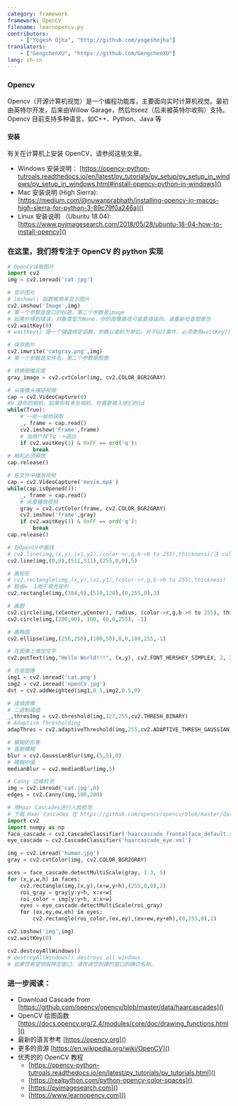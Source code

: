 ```yaml
---
category: framework
framework: OpenCV
filename: learnopencv.py
contributors:
    - ["Yogesh Ojha", "http://github.com/yogeshojha"]
translators:
    - ["GengchenXU", "https://github.com/GengchenXU"]
lang: zh-cn
---
```

### Opencv

Opencv（开源计算机视觉）是一个编程功能库，主要面向实时计算机视觉。最初由英特尔开发，后来由Willow Garage，然后Itseez（后来被英特尔收购）支持。Opencv 目前支持多种语言，如C++、Python、Java 等

#### 安装
有关在计算机上安装 OpenCV，请参阅这些文章。

* Windows 安装说明： [https://opencv-python-tutroals.readthedocs.io/en/latest/py_tutorials/py_setup/py_setup_in_windows/py_setup_in_windows.html#install-opencv-python-in-windows]()
* Mac 安装说明 (High Sierra): [https://medium.com/@nuwanprabhath/installing-opencv-in-macos-high-sierra-for-python-3-89c79f0a246a]()
* Linux 安装说明 （Ubuntu 18.04): [https://www.pyimagesearch.com/2018/05/28/ubuntu-18-04-how-to-install-opencv]()

### 在这里，我们将专注于 OpenCV 的 python 实现

```python
# OpenCV读取图片
import cv2
img = cv2.imread('cat.jpg')

# 显示图片
# imshow() 函数被用来显示图片
cv2.imshow('Image',img)
# 第一个参数是窗口的标题，第二个参数是image
# 如果你得到错误，对象类型为None，你的图像路径可能是错误的。请重新检查图像包
cv2.waitKey(0)
# waitKey() 是一个键盘绑定函数，参数以毫秒为单位。对于GUI事件，必须使用waitKey()函数。

# 保存图片
cv2.imwrite('catgray.png',img)
# 第一个参数是文件名，第二个参数是图像

# 转换图像灰度
gray_image = cv2.cvtColor(img, cv2.COLOR_BGR2GRAY)

# 从摄像头捕捉视频
cap = cv2.VideoCapture(0)
#0 是你的相机，如果你有多台相机，你需要输入他们的id
while(True):
    # 一帧一帧地获取
    _, frame = cap.read()
    cv2.imshow('Frame',frame)
    # 当用户按下q ->退出
    if cv2.waitKey(1) & 0xFF == ord('q'):
        break
# 相机必须释放
cap.release()

# 在文件中播放视频
cap = cv2.VideoCapture('movie.mp4')
while(cap.isOpened()):
    _, frame = cap.read()
    # 灰度播放视频
    gray = cv2.cvtColor(frame, cv2.COLOR_BGR2GRAY)
    cv2.imshow('frame',gray)
    if cv2.waitKey(1) & 0xFF == ord('q'):
        break
cap.release()

# 在OpenCV中画线
# cv2.line(img,(x,y),(x1,y1),(color->r,g,b->0 to 255),thickness)(注 color颜色rgb参数 thickness粗细)
cv2.line(img,(0,0),(511,511),(255,0,0),5)

# 画矩形
# cv2.rectangle(img,(x,y),(x1,y1),(color->r,g,b->0 to 255),thickness)
# 粗细= -1用于填充矩形
cv2.rectangle(img,(384,0),(510,128),(0,255,0),3)

# 画圆
cv2.circle(img,(xCenter,yCenter), radius, (color->r,g,b->0 to 255), thickness)
cv2.circle(img,(200,90), 100, (0,0,255), -1)

# 画椭圆
cv2.ellipse(img,(256,256),(100,50),0,0,180,255,-1)

# 在图像上增加文字
cv2.putText(img,"Hello World!!!", (x,y), cv2.FONT_HERSHEY_SIMPLEX, 2, 255)

# 合成图像
img1 = cv2.imread('cat.png')
img2 = cv2.imread('openCV.jpg')
dst = cv2.addWeighted(img1,0.5,img2,0.5,0)

# 阈值图像
# 二进制阈值
_,thresImg = cv2.threshold(img,127,255,cv2.THRESH_BINARY)
# Adaptive Thresholding
adapThres = cv2.adaptiveThreshold(img,255,cv2.ADAPTIVE_THRESH_GAUSSIAN_C, cv2.THRESH_BINARY,11,2)

# 模糊的形象
# 高斯模糊
blur = cv2.GaussianBlur(img,(5,5),0)
# 模糊中值
medianBlur = cv2.medianBlur(img,5)

# Canny 边缘检测
img = cv2.imread('cat.jpg',0)
edges = cv2.Canny(img,100,200)

# 用Haar Cascades进行人脸检测
# 下载 Haar Cascades 在 https://github.com/opencv/opencv/blob/master/data/haarcascades/
import cv2
import numpy as np
face_cascade = cv2.CascadeClassifier('haarcascade_frontalface_default.xml')
eye_cascade = cv2.CascadeClassifier('haarcascade_eye.xml')

img = cv2.imread('human.jpg')
gray = cv2.cvtColor(img, cv2.COLOR_BGR2GRAY)

aces = face_cascade.detectMultiScale(gray, 1.3, 5)
for (x,y,w,h) in faces:
    cv2.rectangle(img,(x,y),(x+w,y+h),(255,0,0),2)
    roi_gray = gray[y:y+h, x:x+w]
    roi_color = img[y:y+h, x:x+w]
    eyes = eye_cascade.detectMultiScale(roi_gray)
    for (ex,ey,ew,eh) in eyes:
        cv2.rectangle(roi_color,(ex,ey),(ex+ew,ey+eh),(0,255,0),2)

cv2.imshow('img',img)
cv2.waitKey(0)

cv2.destroyAllWindows()
# destroyAllWindows() destroys all windows. 
# 如果您希望销毁特定窗口，请传递您创建的窗口的确切名称。
```

### 进一步阅读：

* Download Cascade from [https://github.com/opencv/opencv/blob/master/data/haarcascades]()
* OpenCV 绘图函数 [https://docs.opencv.org/2.4/modules/core/doc/drawing_functions.html]()
* 最新的语言参考 [https://opencv.org]()
* 更多的资源 [https://en.wikipedia.org/wiki/OpenCV]()
* 优秀的的 OpenCV 教程
    * [https://opencv-python-tutroals.readthedocs.io/en/latest/py_tutorials/py_tutorials.html]()
    * [https://realpython.com/python-opencv-color-spaces]()
    * [https://pyimagesearch.com]()
    * [https://www.learnopencv.com]()
